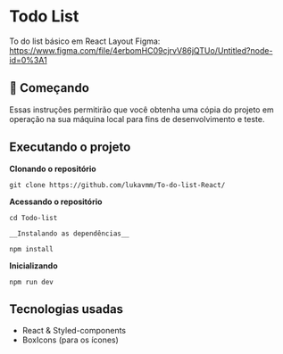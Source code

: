 # Todo List

To do list básico em React
Layout Figma: https://www.figma.com/file/4erbomHC09cjrvV86jQTUo/Untitled?node-id=0%3A1

## 🚀 Começando

Essas instruções permitirão que você obtenha uma cópia do projeto em operação na sua máquina local para fins de desenvolvimento e teste.

## Executando o projeto
__Clonando o repositório__
```shell
git clone https://github.com/lukavmm/To-do-list-React/
```
__Acessando o repositório__
```shell
cd Todo-list
```

```
__Instalando as dependências__

npm install
```
__Inicializando__
```shell
npm run dev
```
## Tecnologias usadas
- React & Styled-components
- BoxIcons (para os ícones)
